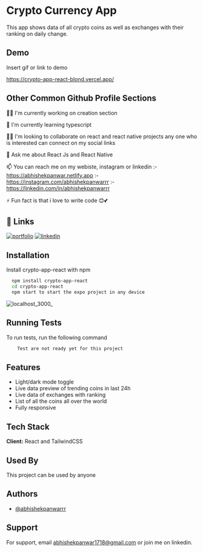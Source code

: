# Crypto Currency App

This app shows data of all crypto coins as well as exchanges with their ranking on daily change.

## Demo

Insert gif or link to demo

https://crypto-app-react-blond.vercel.app/

## Other Common Github Profile Sections

👩‍💻 I'm currently working on creation section

🧠 I'm currently learning typescript

👯‍♀️ I'm looking to collaborate on react and react native projects any one who is interested can connect on my social links

💬 Ask me about React Js and React Native

📫 You can reach me on my webiste, instagram or linkedin
:- https://abhishekpanwar.netlify.app
:- https://instagram.com/abhishekpanwarrr
:- https://linkedin.com/in/abhishekpanwarrr

⚡️ Fun fact is that i love to write code 😊💕

## 🔗 Links

[![portfolio](https://img.shields.io/badge/my_portfolio-000?style=for-the-badge&logo=ko-fi&logoColor=white)](https://abhishekpanwar.netlify.app/)
[![linkedin](https://img.shields.io/badge/linkedin-0A66C2?style=for-the-badge&logo=linkedin&logoColor=white)](https://www.linkedin.com/in/abhishekpanwarrr/)

## Installation

Install crypto-app-react with npm

```bash
  npm install crypto-app-react
  cd crypto-app-react
  npm start to start the expo project in any device
```
![localhost_3000_](https://user-images.githubusercontent.com/40629087/180246512-60f089f5-7a84-4bb0-9c1b-df085d37d1a5.png)

## Running Tests

To run tests, run the following command

```bash
    Test are not ready yet for this project
```

## Features

- Light/dark mode toggle
- Live data preview of trending coins in last 24h
- Live data of exchanges with ranking
- List of all the coins all over the world
- Fully responsive

## Tech Stack

**Client:** React and TailwindCSS

## Used By

This project can be used by anyone

## Authors

- [@abhishekpanwarrr](https://www.github.com/abhishekpanwarrr)

## Support

For support, email abhishekpanwar1718@gmail.com or join me on linkedin.
